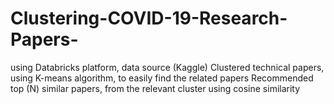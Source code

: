# Clustering-COVID-19-Research-Papers-

using Databricks platform, data source (Kaggle)
Clustered technical papers, using K-means algorithm, to easily find the related papers
Recommended top (N) similar papers, from the relevant cluster using cosine similarity
